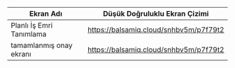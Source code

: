 

Ekran Adı | Düşük Doğruluklu Ekran Çizimi
--------|------
Planlı İş Emri Tanımlama | https://balsamiq.cloud/snhbv5m/p7f79t2  
tamamlanmış onay ekranı |https://balsamiq.cloud/snhbv5m/p7f79t2

